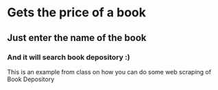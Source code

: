 # Gets the price of a book
## Just enter the name of the book
### And it will search book depository :)

This is an example from class on how you
can do some web scraping of Book Depository